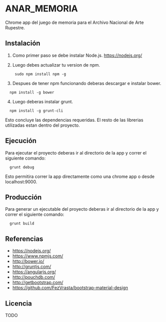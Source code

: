 # ANAR_MEMORIA
Chrome app del juego de memoria para el Archivo Nacional de Arte Rupestre.

## Instalación
1. Como primer paso se debe instalar Node.js.
   https://nodejs.org/
   
2. Luego debes actualizar tu version de npm.

   ```
    sudo npm install npm -g
   ```
   
3. Despues de tener npm funcionando deberas descargar e instalar bower.

  ```
    npm install -g bower
  ```

4. Luego deberas instalar grunt.

  ```
    npm install -g grunt-cli
  ```
  
Esto concluye las dependencias requeridas. El resto de las librerias utilizadas estan dentro del proyecto.

## Ejecución
Para ejecutar el proyecto deberas ir al directorio de la app y correr el siguiente comando:

```
  grunt debug
```

Esto permitira correr la app directamente como una chrome app o desde localhost:9000.

## Producción
Para generar un ejecutable del proyecto deberas ir al directorio de la app y correr el siguiente comando:

```
  grunt build
```

## Referencias
- https://nodejs.org/
- https://www.npmjs.com/
- http://bower.io/
- http://gruntjs.com/
- https://angularjs.org/
- http://pouchdb.com/
- http://getbootstrap.com/
- https://github.com/FezVrasta/bootstrap-material-design

## Licencia
TODO
